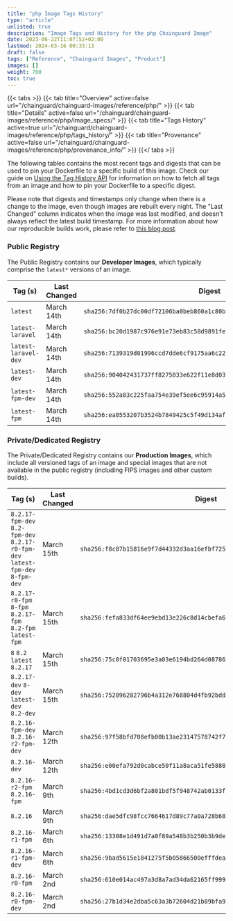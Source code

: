 ```yaml
---
title: "php Image Tags History"
type: "article"
unlisted: true
description: "Image Tags and History for the php Chainguard Image"
date: 2023-06-22T11:07:52+02:00
lastmod: 2024-03-16 00:33:13
draft: false
tags: ["Reference", "Chainguard Images", "Product"]
images: []
weight: 700
toc: true
---
```


{{< tabs >}}
{{< tab title="Overview" active=false url="/chainguard/chainguard-images/reference/php/" >}}
{{< tab title="Details" active=false url="/chainguard/chainguard-images/reference/php/image_specs/" >}}
{{< tab title="Tags History" active=true url="/chainguard/chainguard-images/reference/php/tags_history/" >}}
{{< tab title="Provenance" active=false url="/chainguard/chainguard-images/reference/php/provenance_info/" >}}
{{</ tabs >}}

The following tables contains the most recent tags and digests that can be used to pin your Dockerfile to a specific build of this image. Check our guide on [Using the Tag History API](/chainguard/chainguard-images/using-the-tag-history-api/) for information on how to fetch all tags from an image and how to pin your Dockerfile to a specific digest.

Please note that digests and timestamps only change when there is a change to the image, even though images are rebuilt every night. The "Last Changed" column indicates when the image was last modified, and doesn't always reflect the latest build timestamp. For more information about how our reproducible builds work, please refer to [this blog post](https://www.chainguard.dev/unchained/reproducing-chainguards-reproducible-image-builds).

### Public Registry
The Public Registry contains our **Developer Images**, which typically comprise the `latest*` versions of an image.

| Tag (s)               | Last Changed | Digest                                                                    |
|-----------------------|--------------|---------------------------------------------------------------------------|
|  `latest`             | March 14th   | `sha256:7df0b27dc00df72106ba0beb860a1c80b355598bebd20faeda6157bcb1fff79d` |
|  `latest-laravel`     | March 14th   | `sha256:bc20d1987c976e91e73eb83c58d9891fe19282f8e52b86566e1cd19b2ee4c7ec` |
|  `latest-laravel-dev` | March 14th   | `sha256:7139319d01996ccd7dde6cf9175aa6c22aabfff3cbfae12e8acba6a5cabe7461` |
|  `latest-dev`         | March 14th   | `sha256:904042431737ff8275033e622f11e8d034a890fa4e7df41efce4902746ba6ba6` |
|  `latest-fpm-dev`     | March 14th   | `sha256:552a83c225faa754e39ef5ee6c95914a59569eb45ed8552a490b41da9d4a6962` |
|  `latest-fpm`         | March 14th   | `sha256:ea0553207b3524b7849425c5f49d134af1a136e20be602051828e0f62a2321e5` |


### Private/Dedicated Registry
The Private/Dedicated Registry contains our **Production Images**, which include all versioned tags of an image and special images that are not available in the public registry (including FIPS images and other custom builds).

| Tag (s)                                                                          | Last Changed | Digest                                                                    |
|----------------------------------------------------------------------------------|--------------|---------------------------------------------------------------------------|
|  `8.2.17-fpm-dev` `8.2-fpm-dev` `8.2.17-r0-fpm-dev` `latest-fpm-dev` `8-fpm-dev` | March 15th   | `sha256:f8c87b15816e9f7d44332d3aa16efbf725e57b06082f5746637c9183c9b3e177` |
|  `8.2.17-r0-fpm` `8-fpm` `8.2.17-fpm` `8.2-fpm` `latest-fpm`                     | March 15th   | `sha256:fefa833df64ee9ebd13e226c8d14cbefa6a2e901fb3ab65e92ac97df9f5b2828` |
|  `8` `8.2` `latest` `8.2.17`                                                     | March 15th   | `sha256:75c0f01703695e3a03e6194bd264d08786ae1f191f53d6546018f1c79f99685b` |
|  `8.2.17-dev` `8-dev` `latest-dev` `8.2-dev`                                     | March 15th   | `sha256:752096282796b4a312e768804d4fb92bddae381895b19ae18bd9a1122ece8bb0` |
|  `8.2.16-fpm-dev` `8.2.16-r2-fpm-dev`                                            | March 12th   | `sha256:97f58bfd708efb00b13ae23147578742f71b69418cf63ac57f84207f3712264c` |
|  `8.2.16-dev`                                                                    | March 12th   | `sha256:e00efa792d0cabce50f11a8aca51fe58801754f3900d1f1a748169b15186b84a` |
|  `8.2.16-r2-fpm` `8.2.16-fpm`                                                    | March 9th    | `sha256:4bd1cd3d6bf2a801bdf5f948742ab0133ffdb50bc787e2be65f16ed2feeb191c` |
|  `8.2.16`                                                                        | March 9th    | `sha256:dae5dfc98fcc7664617d89c77a0a728b68b3558a5281a58c6f1d9d7aee3e98c4` |
|  `8.2.16-r1-fpm`                                                                 | March 6th    | `sha256:13308e1d491d7a0f89a548b3b250b3b9de5973ecb5146a32f0a0771469d9dbcc` |
|  `8.2.16-r1-fpm-dev`                                                             | March 6th    | `sha256:9bad5615e1841275f5b05866500efffdea969487f1143c1bf446a552a72b43ef` |
|  `8.2.16-r0-fpm`                                                                 | March 2nd    | `sha256:610e014ac497a3d8a7ad34da62165ff9992e3811e3e744e38a1af51771bc24f0` |
|  `8.2.16-r0-fpm-dev`                                                             | March 2nd    | `sha256:27b1d34e2dba5c63a3b72604d21b89bfa93e753de0356aedd9e8316e41293a1f` |

